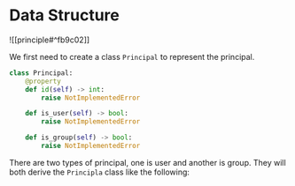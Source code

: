 # Data Structure

![[principle#^fb9c02]]

We first need to create a class `Principal` to represent the  principal.

```python
class Principal:
    @property
    def id(self) -> int:
        raise NotImplementedError

    def is_user(self) -> bool:
        raise NotImplementedError

    def is_group(self) -> bool:
        raise NotImplementedError
```

There are two types of principal, one is user and another is group. They will both derive the `Principla` class like the following:

```python

```
